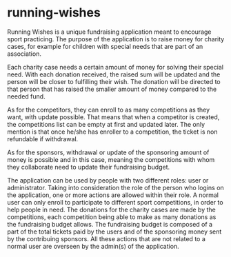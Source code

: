 # running-wishes

Running Wishes is a unique fundraising application meant to encourage sport practicing. The purpose of the application is to raise money for charity cases, 
for example for children with special needs that are part of an association. 

Each charity case needs a certain amount of money for solving their special need. With each donation received, the raised sum will be updated and the person will be closer to fulfilling their wish. The donation will be directed to that person that has raised the smaller amount of money compared to the needed fund.

As for the competitors, they can enroll to as many competitions as they want, with update possible. That means that when a competitor is created, the competitions list can be empty at first and updated later. The only mention is that once he/she has enroller to a competition, the ticket is non refundable if withdrawal.

As for the sponsors, withdrawal or update of the sponsoring amount of money is possible and in this case, meaning the competitions with whom they collaborate need to update their fundraising budget.

The application can be used by people with two different roles: user or administrator. Taking into consideration the role of the person who logins on the application, one or more actions are allowed within their role. A normal user can only enroll to participate to different sport competitions, in order to help people in need. The donations for the charity cases are made by the competitions, each competition being able to make as many donations as the fundraising budget allows. The fundraising budget is composed of a part of the total tickets paid by the users and of the sponsoring money sent by the contribuing sponsors. All these actions that are not related to a normal user are overseen by the admin(s) of the application.
